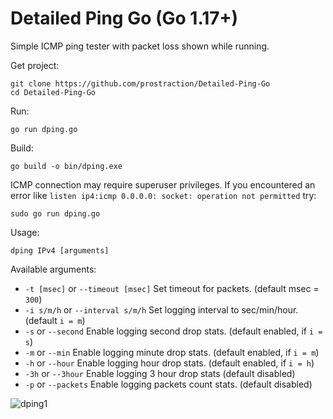 # Detailed Ping Go (Go 1.17+)
Simple ICMP ping tester with packet loss shown while running.

Get project:
```
git clone https://github.com/prostraction/Detailed-Ping-Go
cd Detailed-Ping-Go
```

Run:
```
go run dping.go
```

Build:
```
go build -o bin/dping.exe
```

ICMP connection may require superuser privileges. If you encountered an error like `listen ip4:icmp 0.0.0.0: socket: operation not permitted` try:
```
sudo go run dping.go
```

Usage: 
```
dping IPv4 [arguments]
```

Available arguments:
-   `-t [msec]` or `--timeout [msec]`   Set timeout for packets.              (default msec = `300`)
-   `-i s/m/h` or `--interval s/m/h`    Set logging interval to sec/min/hour. (default `i = m`)
-   `-s` or `--second`                  Enable logging second drop stats.     (default enabled, if `i = s`)
-   `-m` or `--min`                     Enable logging minute drop stats.     (default enabled, if `i = m`)
-   `-h` or `--hour`                    Enable logging hour drop stats.       (default enabled, if `i = h`)
-   `-3h` or `--3hour`                  Enable logging 3 hour drop stats      (default disabled)
-   `-p` or `--packets`                 Enable logging packets count stats.   (default disabled)

![dping1](https://user-images.githubusercontent.com/47314760/228662207-9087bc7f-4bbf-4db1-ba3e-96281048723a.PNG)
